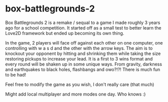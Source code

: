 # box-battlegrounds-2

Box Battlegrounds 2 is a remake / sequal to a game I made roughly 3 years ago for a school competition. It started off as a small test to better learn the Love2D framework but ended up becoming its own thing. 

In the game, 2 players will face off against each other on one computer, one controlling with w a s d and the other with the arrow keys. The aim is to knockout your opponent by hitting and shrinking them while taking the size restoring pickups to increase your lead. It is a first to 3 wins format and every round will be shaken up in some unique ways. From gravity, darkness and earthquakes to black holes, flashbangs and owo?!?! There is much fun to be had!

Feel free to modify the game as you wish, I don't really care (that much)

Might add local multiplayer and more modes one day. Who knows :)
